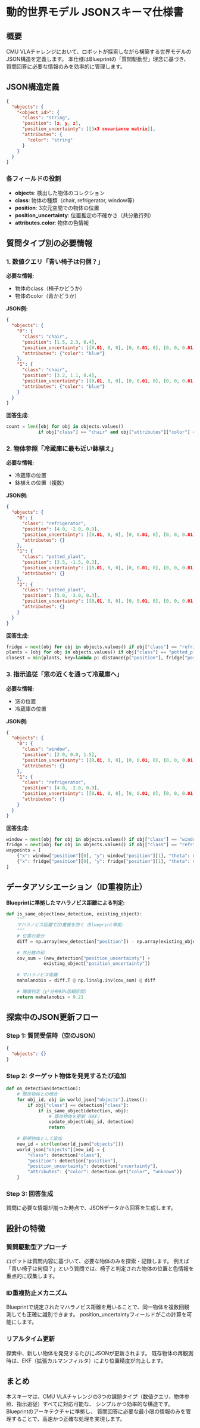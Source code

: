 # 動的世界モデル JSONスキーマ仕様書

## 概要
CMU VLAチャレンジにおいて、ロボットが探索しながら構築する世界モデルのJSON構造を定義します。
本仕様はBlueprintの「質問駆動型」理念に基づき、質問回答に必要な情報のみを効率的に管理します。

## JSON構造定義

```json
{
  "objects": {
    "<object_id>": {
      "class": "string",
      "position": [x, y, z],
      "position_uncertainty": [[3x3 covariance matrix]],
      "attributes": {
        "color": "string"
      }
    }
  }
}
```

### 各フィールドの役割
- **objects**: 検出した物体のコレクション
- **class**: 物体の種類（chair, refrigerator, window等）
- **position**: 3次元空間での物体の位置
- **position_uncertainty**: 位置推定の不確かさ（共分散行列）
- **attributes.color**: 物体の色情報

## 質問タイプ別の必要情報

### 1. 数値クエリ「青い椅子は何個？」

**必要な情報:**
- 物体のclass（椅子かどうか）
- 物体のcolor（青かどうか）

**JSON例:**
```json
{
  "objects": {
    "0": {
      "class": "chair",
      "position": [1.5, 2.3, 0.4],
      "position_uncertainty": [[0.01, 0, 0], [0, 0.01, 0], [0, 0, 0.01]],
      "attributes": {"color": "blue"}
    },
    "1": {
      "class": "chair",
      "position": [3.2, 1.1, 0.4],
      "position_uncertainty": [[0.01, 0, 0], [0, 0.01, 0], [0, 0, 0.01]],
      "attributes": {"color": "blue"}
    }
  }
}
```

**回答生成:**
```python
count = len([obj for obj in objects.values() 
            if obj["class"] == "chair" and obj["attributes"]["color"] == "blue"])
```

### 2. 物体参照「冷蔵庫に最も近い鉢植え」

**必要な情報:**
- 冷蔵庫の位置
- 鉢植えの位置（複数）

**JSON例:**
```json
{
  "objects": {
    "0": {
      "class": "refrigerator",
      "position": [4.0, -2.0, 0.9],
      "position_uncertainty": [[0.01, 0, 0], [0, 0.01, 0], [0, 0, 0.01]],
      "attributes": {}
    },
    "1": {
      "class": "potted_plant",
      "position": [3.5, -1.5, 0.3],
      "position_uncertainty": [[0.01, 0, 0], [0, 0.01, 0], [0, 0, 0.01]],
      "attributes": {}
    },
    "2": {
      "class": "potted_plant",
      "position": [5.0, -3.0, 0.3],
      "position_uncertainty": [[0.01, 0, 0], [0, 0.01, 0], [0, 0, 0.01]],
      "attributes": {}
    }
  }
}
```

**回答生成:**
```python
fridge = next(obj for obj in objects.values() if obj["class"] == "refrigerator")
plants = [obj for obj in objects.values() if obj["class"] == "potted_plant"]
closest = min(plants, key=lambda p: distance(p["position"], fridge["position"]))
```

### 3. 指示追従「窓の近くを通って冷蔵庫へ」

**必要な情報:**
- 窓の位置
- 冷蔵庫の位置

**JSON例:**
```json
{
  "objects": {
    "0": {
      "class": "window",
      "position": [2.0, 0.0, 1.5],
      "position_uncertainty": [[0.01, 0, 0], [0, 0.01, 0], [0, 0, 0.01]],
      "attributes": {}
    },
    "1": {
      "class": "refrigerator",
      "position": [4.0, -2.0, 0.9],
      "position_uncertainty": [[0.01, 0, 0], [0, 0.01, 0], [0, 0, 0.01]],
      "attributes": {}
    }
  }
}
```

**回答生成:**
```python
window = next(obj for obj in objects.values() if obj["class"] == "window")
fridge = next(obj for obj in objects.values() if obj["class"] == "refrigerator")
waypoints = [
    {"x": window["position"][0], "y": window["position"][1], "theta": 0},
    {"x": fridge["position"][0], "y": fridge["position"][1], "theta": 0}
]
```

## データアソシエーション（ID重複防止）

**Blueprintに準拠したマハラノビス距離による判定:**

```python
def is_same_object(new_detection, existing_object):
    """
    マハラノビス距離でID重複を防ぐ（Blueprint準拠）
    """
    # 位置の差分
    diff = np.array(new_detection["position"]) - np.array(existing_object["position"])
    
    # 共分散の和
    cov_sum = (new_detection["position_uncertainty"] + 
              existing_object["position_uncertainty"])
    
    # マハラノビス距離
    mahalanobis = diff.T @ np.linalg.inv(cov_sum) @ diff
    
    # 閾値判定（χ²分布95%信頼区間）
    return mahalanobis < 9.21
```

## 探索中のJSON更新フロー

### Step 1: 質問受信時（空のJSON）
```json
{
  "objects": {}
}
```

### Step 2: ターゲット物体を発見するたび追加
```python
def on_detection(detection):
    # 既存物体との照合
    for obj_id, obj in world_json["objects"].items():
        if obj["class"] == detection["class"]:
            if is_same_object(detection, obj):
                # 既存物体を更新（EKF）
                update_object(obj_id, detection)
                return
    
    # 新規物体として追加
    new_id = str(len(world_json["objects"]))
    world_json["objects"][new_id] = {
        "class": detection["class"],
        "position": detection["position"],
        "position_uncertainty": detection["uncertainty"],
        "attributes": {"color": detection.get("color", "unknown")}
    }
```

### Step 3: 回答生成
質問に必要な情報が揃った時点で、JSONデータから回答を生成します。

## 設計の特徴

### 質問駆動型アプローチ
ロボットは質問内容に基づいて、必要な物体のみを探索・記録します。
例えば「青い椅子は何個？」という質問では、椅子と判定された物体の位置と色情報を重点的に収集します。

### ID重複防止メカニズム
Blueprintで規定されたマハラノビス距離を用いることで、同一物体を複数回観測しても正確に識別できます。
position_uncertaintyフィールドがこの計算を可能にします。

### リアルタイム更新
探索中、新しい物体を発見するたびにJSONが更新されます。
既存物体の再観測時は、EKF（拡張カルマンフィルタ）により位置精度が向上します。

## まとめ

本スキーマは、CMU VLAチャレンジの3つの課題タイプ（数値クエリ、物体参照、指示追従）すべてに対応可能な、
シンプルかつ効率的な構造です。Blueprintのアーキテクチャに準拠し、
質問回答に必要な最小限の情報のみを管理することで、高速かつ正確な処理を実現します。